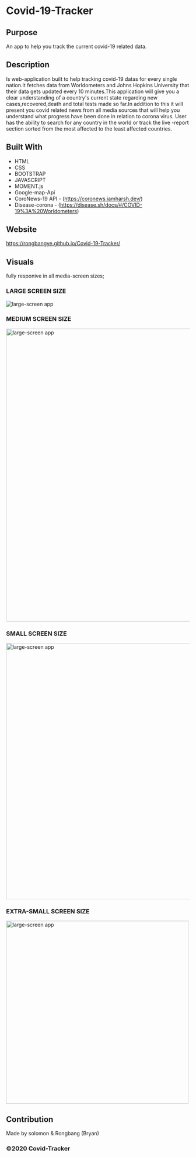 # Covid-19-Tracker

## Purpose

An app to help you track the current covid-19 related data.

## Description

Is web-application built to help tracking covid-19 datas for every single nation.It fetches data from Worldometers and Johns Hopkins University that their data gets updated every 10 minutes.This application will give you a clear understanding of a country's current state regarding new cases,recovered,death and total tests made so far.In addition to this it will present you covid related news from all media sources that will help you understand what progress have been done in relation to corona virus.
User has the ability to search for any country in the world or track the live -report section sorted from the most affected to the least affected countries.

## Built With

- HTML
- CSS
- BOOTSTRAP
- JAVASCRIPT
- MOMENT.js
- Google-map-Api
- CoroNews-19 API - (https://coronews.iamharsh.dev/)
- Disease-corona - (https://disease.sh/docs/#/COVID-19%3A%20Worldometers)

## Website

https://rongbangye.github.io/Covid-19-Tracker/

## Visuals

fully responive in all media-screen sizes;

<!-- ### EXTRA LARGE SCREEN SIZE

<img src="./assets/img/Screenshot-1.png" alt="extra-large-screen app" style="height:500px"/>
<img src="./assets/img/Screenshot-2.png" alt="extra-large-screen app" style="height:500px"/>
<img src="./assets/img/Screenshot-3.png" alt="extra-large-screen app" style="height:500px"/> -->

### LARGE SCREEN SIZE

<img src="./assets/img/covid-tracker-wide-screen.png" alt="large-screen app"/>

<!-- <img src="./assets/img/Screenshot-4.png" alt="large-screen app" style="height:500px"/>
<img src="./assets/img/Screenshot-5.png" alt="large-screen app" style="height:500px"/> -->

### MEDIUM SCREEN SIZE

<img src="./assets/img/covid-tracker-midsize-screen.png" alt="large-screen app" width="800"/>

<!-- <img src="./assets/img/Screenshot-6.png" alt="medium-screen app" style="height:500px"/><hr>
<img src="./assets/img/Screenshot-7.png" alt="medium-screen app" style="height:500px"/><hr>
<img src="./assets/img/Screenshot-8.png" alt="medium-screen app" style="height:500px"/><hr> -->

### SMALL SCREEN SIZE

<img src="./assets/img/covid-tracker-small-screen.png" alt="large-screen app" width="700"/>
<!-- 
<img src="./assets/img/Screenshot-9.png" alt="small-screen app" style="height:500px"/>
<img src="./assets/img/Screenshot-10.png" alt="small-screen app" style="height:500px"/>
<img src="./assets/img/Screenshot-11.png" alt="small-screen app" style="height:500px"/>
<img src="./assets/img/Screenshot-12.png" alt="small-screen app" style="height:500px"/> -->

### EXTRA-SMALL SCREEN SIZE

<img src="./assets/img/covid-tracker-mobile.png" alt="large-screen app" width="500"/>

<!-- <img src="./assets/img/Screenshot-13.png" alt="extra-small-screen app" style="height:600px"/>
<img src="./assets/img/Screenshot-14.png" alt="extra-small-screen app" style="height:300px"/>
<img src="./assets/img/Screenshot-15.png" alt="extra-small-screen app" style="height:300px"/>
<img src="./assets/img/Screenshot-16.png" alt="extra-small-screen app" style="height:300px"/>
<img src="./assets/img/Screenshot-17.png" alt="extra-small-screen app" style="height:300px"/> -->

## Contribution

Made by solomon & Rongbang (Bryan)

### ©️2020 Covid-Tracker
